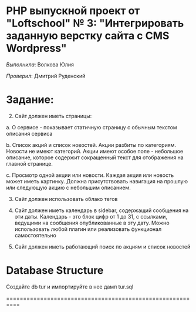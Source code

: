 PHP выпускной проект от "Loftschool" № 3: "Интегрировать заданную верстку сайта с CMS Wordpress"
================================================================================

*Выполнила*:  Волкова Юлия

*Проверил*: Дмитрий Руденский

Задание:
========

 2. Сайт должен иметь страницы:
 
 a. О сервисе - показывает статичную страницу с обычным текстом
 описания сервиса
 
 
 b. Список акций и список новостей. Акции разбиты по категориям. Новости
 не имеют категорий. Акции имеют особое поле - небольшое описание,
 которое содержит сокращенный текст для отображения на главной
 странице.
 
 
 c. Просмотр одной акции или новости. Каждая акция или новость может
 иметь картинку. Должна присутствовать навигация на прошлую или
 следующую акцию c небольшим описанием.
 
 
 3. Сайт должен использовать облако тегов
 
 
 4. Сайт должен иметь календарь в sidebar, содержащий сообщения на эти даты.
 Календарь - это блок цифр от 1 до 31, с ссылками, ведущими на сообщения
 опубликованные в эту дату. Можно использовать любой плагин или
 реализовать функционал самостоятельно
 
 
 5. Сайт должен иметь работающий поиск по акциям и список новостей
 
 Database Structure
 =================
 
 Cоздайте db tur и импортируйте в нее дамп tur.sql 
 
 ==========================================================
 